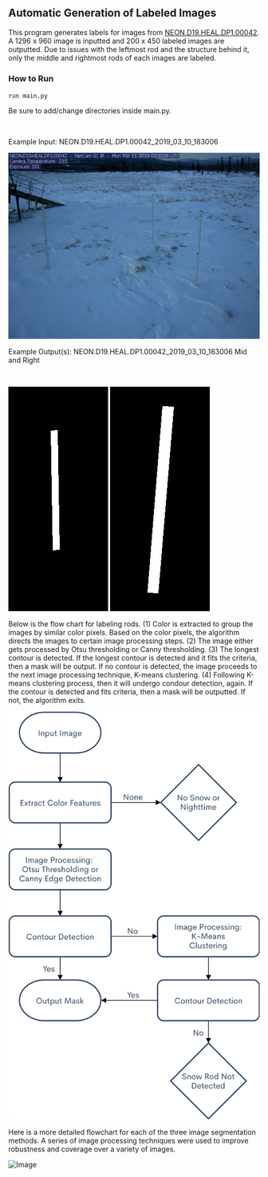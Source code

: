 <!-- ## Heading 2
### Heading 3
#### Heading 4
##### Heading 5
###### Heading 6 -->

## Automatic Generation of Labeled Images

This program generates labels for images from [NEON.D19.HEAL.DP1.00042](https://phenocam.sr.unh.edu/webcam/browse/NEON.D19.HEAL.DP1.00042/). A 1296 x 960 image is inputted and 200 x 450 labeled images are outputted. Due to issues with the leftmost rod and the structure behind it, only the middle and rightmost rods of each images are labeled.


### How to Run

    run main.py

Be sure to add/change directories inside main.py.

<br />

Example Input: NEON.D19.HEAL.DP1.00042_2019_03_10_183006

![Image](./NEON.D19.HEAL.DP1.00042_2019_03_10_183006.jpg )

Example Output(s): NEON.D19.HEAL.DP1.00042_2019_03_10_183006
Mid and Right

<br />

![Image](./figures/NEON.D19.HEAL.DP1.00042_2019_03_10_183006.jpg_Mid_Mask.jpg )
![Image](./figures/NEON.D19.HEAL.DP1.00042_2019_03_10_183006.jpg_Right_Mask.jpg )


Below is the flow chart for labeling rods. (1) Color is extracted to group the images by similar color pixels. Based on the color pixels, the algorithm directs the images to certain image processing steps. (2) The image either gets processed by Otsu thresholding or Canny thresholding. (3) The longest contour is detected. If the longest contour is detected and it fits the criteria, then a mask will be output. If no contour is detected, the image proceeds to the next image processing technique, K-means clustering. (4) Following K-means clustering process, then it will undergo condour detection, again. If the contour is detected and fits criteria, then a mask will be outputted. If not, the algorithm exits. 

![Image](./figures/fig01.png )


Here is a more detailed flowchart for each of the three image segmentation methods. A series of image processing techniques were used to improve robustness and coverage over a variety of images. 

![Image](./figures/fig03.png )